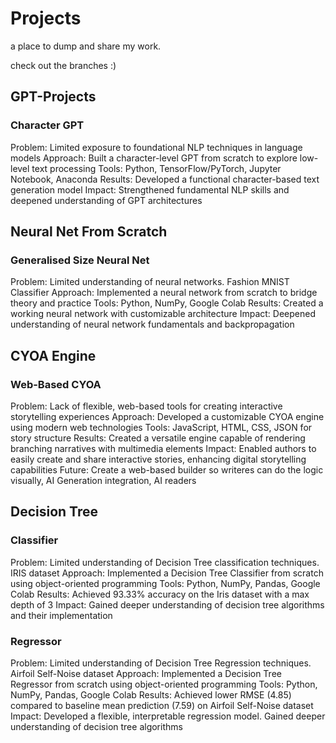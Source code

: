 # Projects
a place to dump and share my work. 

check out the branches :)

## GPT-Projects

### Character GPT
Problem: Limited exposure to foundational NLP techniques in language models
Approach: Built a character-level GPT from scratch to explore low-level text processing
Tools: Python, TensorFlow/PyTorch, Jupyter Notebook, Anaconda
Results: Developed a functional character-based text generation model
Impact: Strengthened fundamental NLP skills and deepened understanding of GPT architectures

## Neural Net From Scratch

### Generalised Size Neural Net
Problem: Limited understanding of neural networks. Fashion MNIST Classifier
Approach: Implemented a neural network from scratch to bridge theory and practice
Tools: Python, NumPy, Google Colab
Results: Created a working neural network with customizable architecture
Impact: Deepened understanding of neural network fundamentals and backpropagation

## CYOA Engine

### Web-Based CYOA
Problem: Lack of flexible, web-based tools for creating interactive storytelling experiences
Approach: Developed a customizable CYOA engine using modern web technologies
Tools: JavaScript, HTML, CSS, JSON for story structure
Results: Created a versatile engine capable of rendering branching narratives with multimedia elements
Impact: Enabled authors to easily create and share interactive stories, enhancing digital storytelling capabilities
Future: Create a web-based builder so writeres can do the logic visually, AI Generation integration, AI readers

## Decision Tree

### Classifier
Problem: Limited understanding of Decision Tree classification techniques. IRIS dataset
Approach: Implemented a Decision Tree Classifier from scratch using object-oriented programming
Tools: Python, NumPy, Pandas, Google Colab
Results: Achieved 93.33% accuracy on the Iris dataset with a max depth of 3
Impact: Gained deeper understanding of decision tree algorithms and their implementation

### Regressor
Problem: Limited understanding of Decision Tree Regression techniques. Airfoil Self-Noise dataset
Approach: Implemented a Decision Tree Regressor from scratch using object-oriented programming
Tools: Python, NumPy, Pandas, Google Colab
Results: Achieved lower RMSE (4.85) compared to baseline mean prediction (7.59) on Airfoil Self-Noise dataset
Impact: Developed a flexible, interpretable regression model. Gained deeper understanding of decision tree algorithms
